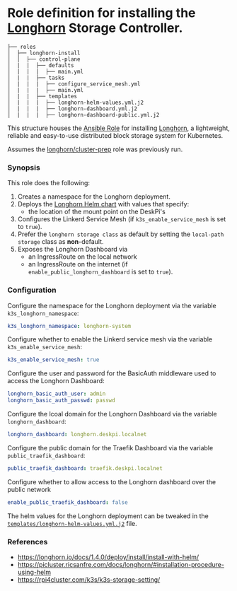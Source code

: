 # Role definition for installing the [Longhorn](https://longhorn.io/) Storage Controller.

```
├── roles
│  ├── longhorn-install
│  │  ├── control-plane
│  |  |  ├── defaults
│  |  |  |  ├── main.yml
│  |  |  ├── tasks 
│  |  |  |  ├── configure_service_mesh.yml
│  |  |  |  ├── main.yml  
│  |  |  ├── templates
│  |  |  |  ├── longhorn-helm-values.yml.j2
│  |  |  |  ├── longhorn-dashboard.yml.j2
│  |  |  |  ├── longhorn-dashboard-public.yml.j2
```

This structure houses the [Ansible Role](https://docs.ansible.com/ansible/latest/playbook_guide/playbooks_reuse_roles.html#roles) for
installing [Longhorn](https://github.com/longhorn/longhorn), a lightweight, reliable and easy-to-use distributed block storage system for Kubernetes.
           
Assumes the [longhorn/cluster-prep](../cluster-prep/README.md) role was previously run.     

### Synopsis

This role does the following:

1. Creates a namespace for the Longhorn deployment.
2. Deploys the [Longhorn Helm chart](https://longhorn.io/docs/1.9.0/deploy/install/install-with-helm/) with values that specify:
    - the location of the mount point on the DeskPi's
3. Configures the Linkerd Service Mesh (if `k3s_enable_service_mesh` is set to `true`).  
4. Prefer the `longhorn storage class` as default by setting the `local-path storage` class as **non**-default.
5. Exposes the Longhorn Dashboard via 
   - an IngressRoute on the local network
   - an IngressRoute on the internet (if `enable_public_longhorn_dashboard` is set to `true`).

### Configuration

Configure the namespace for the Longhorn deployment via the variable `k3s_longhorn_namespace`:
```yaml
k3s_longhorn_namespace: longhorn-system
```

Configure whether to enable the Linkerd service mesh via the variable `k3s_enable_service_mesh`:
```yaml
k3s_enable_service_mesh: true
```

Configure the user and password for the BasicAuth middleware used to access the Longhorn Dashboard:
```yaml
longhorn_basic_auth_user: admin
longhorn_basic_auth_passwd: passwd
```   

Configure the lcoal domain for the Longhorn Dashboard via the variable `longhorn_dashboard`:
```yaml
longhorn_dashboard: longhorn.deskpi.localnet
```

Configure the public domain for the Traefik Dashboard via the variable `public_traefik_dashboard`:
```yaml
public_traefik_dashboard: traefik.deskpi.localnet
```

Configure whether to allow access to the Longhorn dashboard over the public network
```yaml
enable_public_traefik_dashboard: false      
```

The helm values for the Longhorn deployment can be tweaked in the [`templates/longhorn-helm-values.yml.j2`](templates/longhorn-helm-values.yml.j2) file. 

### References

- https://longhorn.io/docs/1.4.0/deploy/install/install-with-helm/
- https://picluster.ricsanfre.com/docs/longhorn/#installation-procedure-using-helm
- https://rpi4cluster.com/k3s/k3s-storage-setting/
